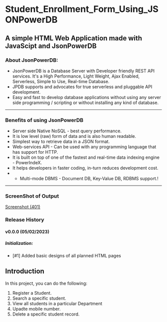 # Student_Enrollment_Form_Using_JSONPowerDB

## A simple **HTML Web Application** made with **JavaScipt** and **JsonPowerDB**

### About JsonPowerDB:
* JsonPowerDB is a Database Server with Developer friendly REST API services. It's a High Performance, Light Weight, Ajax Enabled, Serverless, Simple to Use, Real-time Database.
* JPDB supports and advocates for true serverless and pluggable API development.
* Easy and fast to develop database applications without using any server side programming / scripting or without installing any kind of database.
---

### Benefits of using JsonPowerDB
- Server side Native NoSQL - best query performance.
- It is low level (raw) form of data and is also human readable.
- Simplest way to retrieve data in a JSON format.
- Web-services API - Can be used with any programming language that has support for HTTP.
- It is built on top of one of the fastest and real-time data indexing engine - PowerIndeX.
- It helps developers in faster coding, in-turn reduces development cost.
- - Multi-mode DBMS - Document DB, Key-Value DB, RDBMS support.!
---
### ScreenShot of Output

[Screenshot (401)](https://user-images.githubusercontent.com/90822009/216814552-bba23cb9-17bd-4809-88a1-07ec98463527.png)
### Release History
#### v0.0.0 (05/02/2023)
##### Initialization:
- [#1] Added basic designs of all planned HTML pages


## Introduction
In this project, you can do the following:
1. Register a Student.
2. Search a specific student.
3. View all students in a particular Department
4. Upadte mobile number.
5. Delete a specific student record.
